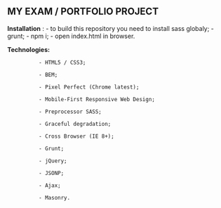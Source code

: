 ## MY EXAM / PORTFOLIO PROJECT

**Installation** :   - to build this repository you need to install sass globaly;
                   - grunt;
                   - npm i;
                   - open index.html in browser.

**Technologies:**

              - HTML5 / CSS3;

              - BEM;

              - Pixel Perfect (Chrome latest);

              - Mobile-First Responsive Web Design;

              - Preprocessor SASS;

              - Graceful degradation;

              - Cross Browser (IE 8+);

              - Grunt;

              - jQuery;

              - JSONP;

              - Ajax;

              - Masonry.


